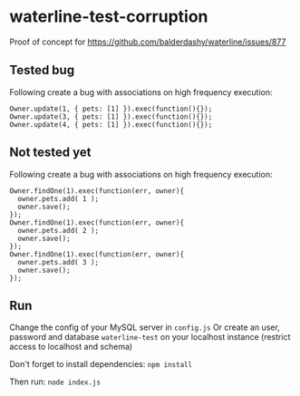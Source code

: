 # waterline-test-corruption

Proof of concept for https://github.com/balderdashy/waterline/issues/877

## Tested bug

Following create a bug with associations on high frequency execution:

```
Owner.update(1, { pets: [1] }).exec(function(){});
Owner.update(3, { pets: [1] }).exec(function(){});
Owner.update(4, { pets: [1] }).exec(function(){});
```

## Not tested yet

Following create a bug with associations on high frequency execution:

```
Owner.findOne(1).exec(function(err, owner){
  owner.pets.add( 1 );
  owner.save();
});
Owner.findOne(1).exec(function(err, owner){
  owner.pets.add( 2 );
  owner.save();
});
Owner.findOne(1).exec(function(err, owner){
  owner.pets.add( 3 );
  owner.save();
});
```

## Run

Change the config of your MySQL server in `config.js`
Or create an user, password and database `waterline-test` on your localhost instance (restrict access to localhost and schema)

Don't forget to install dependencies:
`npm install`

Then run:
`node index.js`
